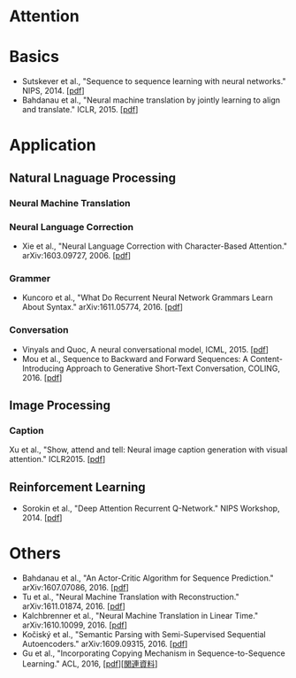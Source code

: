 # Attention

# Basics
- Sutskever et al., "Sequence to sequence learning with neural networks." NIPS, 2014. [[pdf](http://papers.nips.cc/paper/5346-information-based-learning-by-agents-in-unbounded-state-spaces.pdf)]
- Bahdanau et al., "Neural machine translation by jointly learning to align and translate." ICLR, 2015. [[pdf](https://arxiv.org/pdf/1409.0473.pdf)]

# Application

## Natural Lnaguage Processing

### Neural Machine Translation

### Neural Language Correction
- Xie et al., "Neural Language Correction with Character-Based Attention." arXiv:1603.09727, 2006. [[pdf](https://arxiv.org/pdf/1603.09727.pdf)]

### Grammer
- Kuncoro et al., "What Do Recurrent Neural Network Grammars Learn About Syntax." arXiv:1611.05774, 2016. [[pdf](https://arxiv.org/pdf/1611.05774v1.pdf)]

### Conversation
- Vinyals and Quoc, A neural conversational model, ICML, 2015. [[pdf](https://arxiv.org/pdf/1506.05869v3.pdf)]
- Mou et al., Sequence to Backward and Forward Sequences: A Content-Introducing Approach to Generative Short-Text Conversation, COLING, 2016. [[pdf](https://arxiv.org/pdf/1607.00970v2.pdf)]

## Image Processing
### Caption
Xu et al., "Show, attend and tell: Neural image caption generation with visual attention." ICLR2015. [[pdf](http://www.jmlr.org/proceedings/papers/v37/xuc15.pdf)]

## Reinforcement Learning
- Sorokin et al., "Deep Attention Recurrent Q-Network." NIPS Workshop, 2014. [[pdf](https://arxiv.org/pdf/1512.01693v1.pdf)]

# Others
- Bahdanau et al., "An Actor-Critic Algorithm for Sequence Prediction." arXiv:1607.07086, 2016. [[pdf](https://arxiv.org/pdf/1607.07086v2.pdf)]
- Tu et al., "Neural Machine Translation with Reconstruction." arXiv:1611.01874, 2016. [[pdf](https://arxiv.org/pdf/1611.01874v1.pdf)]
- Kalchbrenner et al., "Neural Machine Translation in Linear Time." arXiv:1610.10099, 2016. [[pdf](https://arxiv.org/pdf/1610.10099v1.pdf)] 
- Kočiský et al., "Semantic Parsing with Semi-Supervised Sequential Autoencoders." arXiv:1609.09315, 2016. [[pdf](https://arxiv.org/pdf/1609.09315v1.pdf)]
- Gu et al., "Incorporating Copying Mechanism in Sequence-to-Sequence Learning." ACL, 2016, [[pdf](http://aclweb.org/anthology/P/P16/P16-1154.pdf)][[関連資料](http://www.lr.pi.titech.ac.jp/~sasano/acl2016suzukake/slides/08.pdf)]
